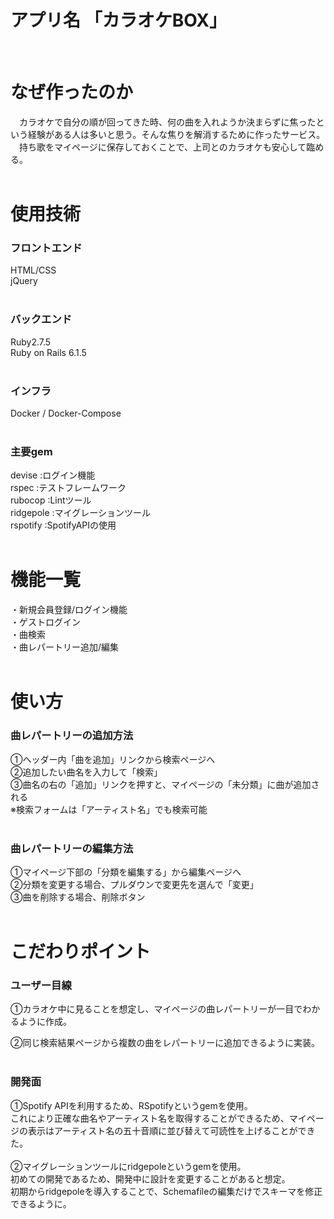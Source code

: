 <h1>アプリ名 「カラオケBOX」</h1>
<br>

<h1>なぜ作ったのか</h1>
　カラオケで自分の順が回ってきた時、何の曲を入れようか決まらずに焦ったという経験がある人は多いと思う。そんな焦りを解消するために作ったサービス。<br>
　持ち歌をマイページに保存しておくことで、上司とのカラオケも安心して臨める。<br>
<br>

<h1>使用技術</h1>
<h3>フロントエンド</h3>
 HTML/CSS<br>
 jQuery<br>
<br>

<h3>バックエンド</h3>
 Ruby2.7.5<br>
 Ruby on Rails 6.1.5<br>
<br>

<h3>インフラ</h3>
 Docker / Docker-Compose<br>
<br>

<h3>主要gem</h3>
 devise :ログイン機能<br>
 rspec :テストフレームワーク<br>
 rubocop :Lintツール<br>
 ridgepole :マイグレーションツール<br>
 rspotify :SpotifyAPIの使用<br>
<br>

<h1>機能一覧</h1>
・新規会員登録/ログイン機能<br>
・ゲストログイン<br>
・曲検索<br>
・曲レパートリー追加/編集<br>
<br>

<h1>使い方</h1>
<h3>曲レパートリーの追加方法</h3>
①ヘッダー内「曲を追加」リンクから検索ページへ<br>
②追加したい曲名を入力して「検索」<br>
③曲名の右の「追加」リンクを押すと、マイページの「未分類」に曲が追加される<br>
※検索フォームは「アーティスト名」でも検索可能<br>
<br>

<h3>曲レパートリーの編集方法</h3>
①マイページ下部の「分類を編集する」から編集ページへ<br>
②分類を変更する場合、プルダウンで変更先を選んで「変更」<br>
③曲を削除する場合、削除ボタン<br>
<br>

<h1>こだわりポイント</h1>
<h3>ユーザー目線</h3>
①カラオケ中に見ることを想定し、マイページの曲レパートリーが一目でわかるように作成。<br>

②同じ検索結果ページから複数の曲をレパートリーに追加できるように実装。<br>
<br>

<h3>開発面</h3>
①Spotify APIを利用するため、RSpotifyというgemを使用。<br>
これにより正確な曲名やアーティスト名を取得することができるため、マイページの表示はアーティスト名の五十音順に並び替えて可読性を上げることができた。<br>
<br>
②マイグレーションツールにridgepoleというgemを使用。<br>
初めての開発であるため、開発中に設計を変更することがあると想定。<br>
初期からridgepoleを導入することで、Schemafileの編集だけでスキーマを修正できるように。
